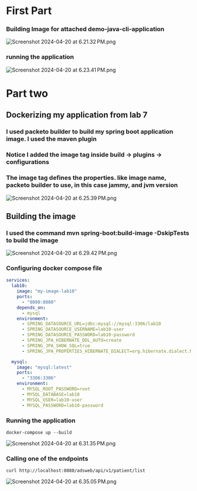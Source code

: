 <h1>First Part</h1>
<h3> Building Image for attached demo-java-cli-application </h3>

![Screenshot 2024-04-20 at 6.21.32 PM.png](screenshots%2FScreenshot%202024-04-20%20at%206.21.32%E2%80%AFPM.png)

<h3> running the application </h3>

![Screenshot 2024-04-20 at 6.23.41 PM.png](screenshots%2FScreenshot%202024-04-20%20at%206.23.41%E2%80%AFPM.png)


<h1>Part two</h1>
<h2>Dockerizing my application from lab 7  </h2>
<h3> I used packeto builder to build my spring boot application image. I used the maven plugin</h3>
<h3>Notice I added the image tag inside build -> plugins -> configurations </h3>
<h3> The image tag defines the properties. like image name, packeto builder to use, in this case jammy, and jvm version </h3>

![Screenshot 2024-04-20 at 6.25.39 PM.png](screenshots%2FScreenshot%202024-04-20%20at%206.25.39%E2%80%AFPM.png)

<h2>Building the image</h2>
<h3> I used the command mvn spring-boot:build-image -DskipTests to build the image </h3>

![Screenshot 2024-04-20 at 6.29.42 PM.png](screenshots%2FScreenshot%202024-04-20%20at%206.29.42%E2%80%AFPM.png)

<h3> Configuring docker compose file </h3>

```yaml
services:
  lab10:
    image: "my-image-lab10"
    ports:
      - "8080:8080"
    depends_on:
      - mysql
    environment:
      - SPRING_DATASOURCE_URL=jdbc:mysql://mysql:3306/lab10
      - SPRING_DATASOURCE_USERNAME=lab10-user
      - SPRING_DATASOURCE_PASSWORD=lab10-password
      - SPRING_JPA_HIBERNATE_DDL_AUTO=create
      - SPRING_JPA_SHOW_SQL=true
      - SPRING_JPA_PROPERTIES_HIBERNATE_DIALECT=org.hibernate.dialect.MySQLDialect

  mysql:
    image: "mysql:latest"
    ports:
      - "3306:3306"
    environment:
      - MYSQL_ROOT_PASSWORD=root
      - MYSQL_DATABASE=lab10
      - MYSQL_USER=lab10-user
      - MYSQL_PASSWORD=lab10-password

```

<h3> Running the application </h3>

```shell
docker-compose up --build
```

![Screenshot 2024-04-20 at 6.31.35 PM.png](screenshots%2FScreenshot%202024-04-20%20at%206.31.35%E2%80%AFPM.png)

<h3>Calling one of the endpoints </h3>

```shell
curl http://localhost:8080/adsweb/api/v1/patient/list
```

![Screenshot 2024-04-20 at 6.35.05 PM.png](screenshots%2FScreenshot%202024-04-20%20at%206.35.05%E2%80%AFPM.png)

